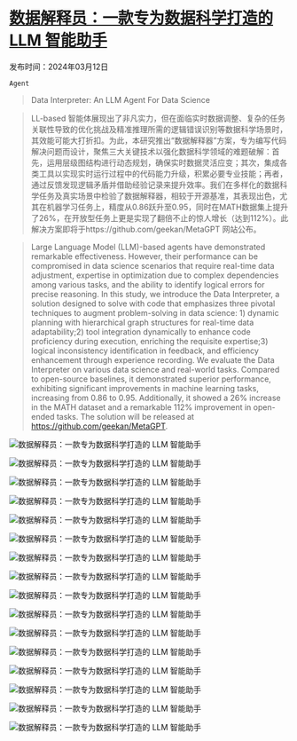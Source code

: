 # [数据解释员：一款专为数据科学打造的 LLM 智能助手](https://arxiv.org/abs/2402.18679)

发布时间：2024年03月12日

`Agent`

> Data Interpreter: An LLM Agent For Data Science

> LL-based 智能体展现出了非凡实力，但在面临实时数据调整、复杂的任务关联性导致的优化挑战及精准推理所需的逻辑错误识别等数据科学场景时，其效能可能大打折扣。为此，本研究推出“数据解释器”方案，专为编写代码解决问题而设计，聚焦三大关键技术以强化数据科学领域的难题破解：首先，运用层级图结构进行动态规划，确保实时数据灵活应变；其次，集成各类工具以实现实时运行过程中的代码能力升级，积累必要专业技能；再者，通过反馈发现逻辑矛盾并借助经验记录来提升效率。我们在多样化的数据科学任务及真实场景中检验了数据解释器，相较于开源基准，其表现出色，尤其在机器学习任务上，精度从0.86跃升至0.95，同时在MATH数据集上提升了26%，在开放型任务上更是实现了翻倍不止的惊人增长（达到112%）。此解决方案即将于https://github.com/geekan/MetaGPT 网站公布。

> Large Language Model (LLM)-based agents have demonstrated remarkable effectiveness. However, their performance can be compromised in data science scenarios that require real-time data adjustment, expertise in optimization due to complex dependencies among various tasks, and the ability to identify logical errors for precise reasoning. In this study, we introduce the Data Interpreter, a solution designed to solve with code that emphasizes three pivotal techniques to augment problem-solving in data science: 1) dynamic planning with hierarchical graph structures for real-time data adaptability;2) tool integration dynamically to enhance code proficiency during execution, enriching the requisite expertise;3) logical inconsistency identification in feedback, and efficiency enhancement through experience recording. We evaluate the Data Interpreter on various data science and real-world tasks. Compared to open-source baselines, it demonstrated superior performance, exhibiting significant improvements in machine learning tasks, increasing from 0.86 to 0.95. Additionally, it showed a 26% increase in the MATH dataset and a remarkable 112% improvement in open-ended tasks. The solution will be released at https://github.com/geekan/MetaGPT.

![数据解释员：一款专为数据科学打造的 LLM 智能助手](../../../paper_images/2402.18679/fig1-comp_1.png)

![数据解释员：一款专为数据科学打造的 LLM 智能助手](../../../paper_images/2402.18679/x1.png)

![数据解释员：一款专为数据科学打造的 LLM 智能助手](../../../paper_images/2402.18679/fig2-task-graph-new.jpg)

![数据解释员：一款专为数据科学打造的 LLM 智能助手](../../../paper_images/2402.18679/x2.png)

![数据解释员：一款专为数据科学打造的 LLM 智能助手](../../../paper_images/2402.18679/tools_deployment.png)

![数据解释员：一款专为数据科学打造的 LLM 智能助手](../../../paper_images/2402.18679/ace-example_2_1.png)

![数据解释员：一款专为数据科学打造的 LLM 智能助手](../../../paper_images/2402.18679/MATH-resize-color.png)

![数据解释员：一款专为数据科学打造的 LLM 智能助手](../../../paper_images/2402.18679/llms_radar_chart.png)

![数据解释员：一款专为数据科学打造的 LLM 智能助手](../../../paper_images/2402.18679/task_node_1.jpg)

![数据解释员：一款专为数据科学打造的 LLM 智能助手](../../../paper_images/2402.18679/x3.png)

![数据解释员：一款专为数据科学打造的 LLM 智能助手](../../../paper_images/2402.18679/x4.png)

![数据解释员：一款专为数据科学打造的 LLM 智能助手](../../../paper_images/2402.18679/x5.png)

![数据解释员：一款专为数据科学打造的 LLM 智能助手](../../../paper_images/2402.18679/x6.png)

![数据解释员：一款专为数据科学打造的 LLM 智能助手](../../../paper_images/2402.18679/output-opentask-1.png)

![数据解释员：一款专为数据科学打造的 LLM 智能助手](../../../paper_images/2402.18679/output_task_2.png)

![数据解释员：一款专为数据科学打造的 LLM 智能助手](../../../paper_images/2402.18679/visual.png)